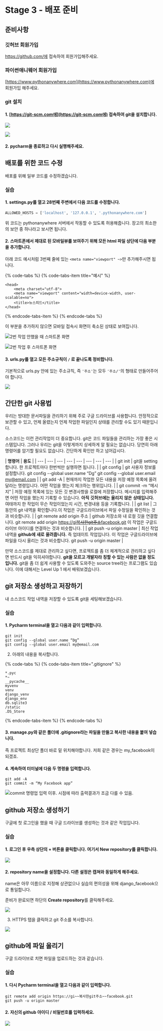 # Stage 3 - 배포 준비

## 준비사항

### 깃허브 회원가입

https://github.com/에 접속하여 회원가입해주세요.

### 파이썬애니웨어 회원가입

[https://www.pythonanywhere.com](https://www.pythonanywhere.com)에 회원가입 해주세요.

### git 설치

#### 1. [https://git-scm.com에](https://git-scm.com에) 접속하여 git을 설치합니다.

![](../.gitbook/assets/image%20%2871%29.png)

![](../.gitbook/assets/image%20%28117%29.png)

#### 2. pycharm을 종료하고 다시 실행해주세요.

## 배포를 위한 코드 수정

배포를 위해 일부 코드를 수정하겠습니다.

### 실습

#### 1. settings.py를 열고 28번째 주변에서 다음 코드를 수정합니다.

```python
ALLOWED_HOSTS = ['localhost', '127.0.0.1', '.pythonanywhere.com']
```

 위 코드는 pythonanywhere 서버에서 작동할 수 있도록 허용해줍니다. 장고의 최소한의 보안 중 하나라고 보시면 됩니다.

#### 2. 스마트폰에서 제대로 된 모바일뷰를 보여주기 위해 모든 html 파일 상단에 다음 부분을 추가합니다.

아래 코드 예시처럼 3번째 줄에 있는 `<meta name="viewport" ~>`만 추가해주시면 됩니다.

{% code-tabs %}
{% code-tabs-item title="예시" %}
```markup
<head>
    <meta charset="utf-8">
    <meta name="viewport" content="width=device-width, user-scalable=no">
    <title>뉴스피드</title>
</head>
```
{% endcode-tabs-item %}
{% endcode-tabs %}

 이 부분을 추가하지 않으면 모바일 접속시 화면이 축소된 상태로 보여집니다.

![2&#xBC88; &#xC791;&#xC5C5; &#xC548;&#xD588;&#xC744; &#xB54C; &#xC2A4;&#xB9C8;&#xD2B8;&#xD3F0; &#xD654;&#xBA74;](../.gitbook/assets/image%20%2868%29.png)

![2&#xBC88; &#xC791;&#xC5C5; &#xD6C4; &#xC2A4;&#xB9C8;&#xD2B8;&#xD3F0; &#xD654;&#xBA74;](../.gitbook/assets/image%20%28146%29.png)

#### 3. urls.py를 열고 모든 주소규칙이 **`/`** 로 끝나도록 정비합니다.

기본적으로 urls.py 안에 있는 주소규칙, 즉 `'주소'`는 모두 `'주소/'`의 형태로 만들어주어야 합니다.

![](../.gitbook/assets/image%20%28193%29.png)

## 간단한 git 사용법

우리는 방대한 문서파일을 관리하기 위해 주로 구글 드라이브를 사용합니다. 안정적으로 보관할 수 있고, 언제 올렸는지 언제 작업한 파일인지 상태를 관리할 수도 있기 때문입니다.

소스코드는 이런 관리작업이 더 중요합니다. git은 코드 파일들을 관리하는 가장 좋은 시스템입니다. 그러나 우리는 git을 이렇게까지 상세하게 알 필요는 없습니다. 당연히 아래 명령어를 암기할 필요도 없습니다. 간단하게 확인만 하고 넘어갑시다.

| **명령어** | **용도** |
| --- | --- | --- | --- | --- | --- | --- | --- |
| git init | git을 setting합니다. 한 프로젝트마다 한번씩만 실행하면 됩니다. |
| git config | git 사용자 정보를 설정합니다.  git config --global user.name “Dg”  git config --global user.email my@email.com |
| git add -A | 현재까지 작업한 모든 내용을 저장 예정 목록에 올려달라는 명령입니다.  어떤 작업을 했는지 체크하는 행위입니다. |
| git commit -m “메시지” | 저장 예정 목록에 있는 모든 깃 변경사항을 로컬에 저장합니다. 메시지를 입력해주면 어떤 작업을 했는지 기록할 수 있습니다. **아직** **깃허브에는** **올리지** **않은** **상태입니다.**  여태까지 한 작업이 무슨 작업이었는지 시간, 변경내용 등을 기록합니다. |
| git list | 그동안의 git 내역을 확인합니다.이 작업은 구글드라이브에서 파일 수정일을 확인하는 것과 비슷합니다. |
| git remote add origin 주소 | github 저장소와 내 로컬 깃을 연결합니다.  git remote add origin [https://gi~~복사한git주소~~facebook.git](https://xn--gi~~git~~facebook-3522ejx3ad9dnu5ch58c.git)  이 작업은 구글드라이브 아이디를 연결하는 것과 비슷합니다. |
| git push -u origin master | 최신 작업내역을 **github에** **새로** **올려줍니다.** 즉 업데이트 작업입니다.  이 작업은 구글드라이브에 파일을 다시 올리는 것과 비슷합니다.  git push -u origin master |

만약 소스코드를 제대로 관리하고 싶다면, 프로젝트를 좀 더 체계적으로 관리하고 싶다면 반드시 git을 익히셔야합니다. **git을 모르고 개발자라 칭할 수 있는 사람은 없을 정도입니다.** git을 좀 더 쉽게 사용할 수 있도록 도와주는 source tree라는 프로그램도 있습니다. 이에 대해서는 Level Up 1 에서 배워보겠습니다.

## git 저장소 생성하고 저장하기

내 소스코드 작업 내역을 저장할 수 있도록 git을 세팅해보겠습니다.

### 실습

#### 1. Pycharm terminal을 열고 다음과 같이 입력합니다.

`git init`  
`git config --global user.name “Dg”`  
`git config --global user.email my@email.com`

2. 아래의 내용을 복사합니다.

{% code-tabs %}
{% code-tabs-item title=".gitignore" %}
```text
*.pyc
*~
__pycache__
myvenv
venv
django_venv
django_env
db.sqlite3
/static
.DS_Store
```
{% endcode-tabs-item %}
{% endcode-tabs %}

#### 3. manage.py와 같은 폴더에 .gitignore라는 파일을 만들고 복사한 내용을 붙여 넣습니다.

즉 프로젝트 최상단 폴더 바로 밑 위치해야합니다. 저희 같은 경우는 my\_facebook이 되겠죠.

#### 4. 계속하여 터미널에 다음 두 명령을 입력합니다.

`git add -A`  
`git commit -m “My Facebook app”`

![commit &#xBA85;&#xB839;&#xC5C5; &#xC785;&#xB825; &#xC774;&#xD6C4;. &#xC2DC;&#xC810;&#xC5D0; &#xB530;&#xB77C; &#xCD9C;&#xB825;&#xACB0;&#xACFC;&#xAC00; &#xC870;&#xAE08; &#xB2E4;&#xB97C; &#xC218; &#xC788;&#xC74C;.](../.gitbook/assets/image%20%28169%29.png)

## github 저장소 생성하기

구글에 첫 로그인을 했을 때 구글 드라이브를 생성하는 것과 같은 작업입니다.

### 실습

#### 1. 로그인 후 우측 상단의 + 버튼을 클릭합니다. 여기서 New repository를 클릭합니다.

![](../.gitbook/assets/image%20%28231%29.png)

#### 2. repository name을 설정합니다. 다른 설정은 캡쳐와 동일하게 해주세요.

name은 아무 이름으로 지정해 상관없으나 실습의 편의성을 위해 django\_facebook으로 통일합니다.

준비가 완료되면 하단의 **Create repository**를 클릭해주세요.

![](../.gitbook/assets/image%20%28147%29.png)

3. HTTPS 탭을 클릭하고 git 주소를 복사합니다.

![](../.gitbook/assets/image%20%28111%29.png)

## github에 파일 올리기

구글 드라이브로 치면 파일을 업로드하는 것과 같습니다.

### 실습

#### 1. 다시 Pycharm terminal을 열고 다음과 같이 입력합니다.

`git remote add origin https://gi~~복사한git주소~~facebook.git`  
`git push -u origin master`

#### 2. 자신의 github 아이디 / 비밀번호를 입력하세요.

![](../.gitbook/assets/image%20%28173%29.png)

